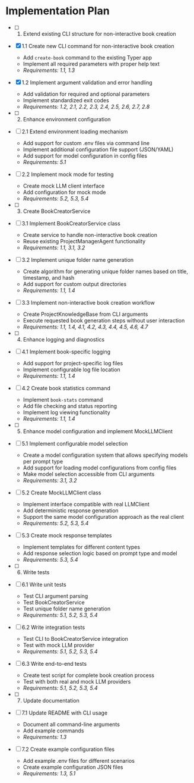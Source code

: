 # Implementation Plan

- [ ] 1. Extend existing CLI structure for non-interactive book creation
- [x] 1.1 Create new CLI command for non-interactive book creation
  - Add `create-book` command to the existing Typer app
  - Implement all required parameters with proper help text
  - _Requirements: 1.1, 1.3_

- [x] 1.2 Implement argument validation and error handling
  - Add validation for required and optional parameters
  - Implement standardized exit codes
  - _Requirements: 1.2, 2.1, 2.2, 2.3, 2.4, 2.5, 2.6, 2.7, 2.8_

- [ ] 2. Enhance environment configuration
- [ ] 2.1 Extend environment loading mechanism
  - Add support for custom .env files via command line
  - Implement additional configuration file support (JSON/YAML)
  - Add support for model configuration in config files
  - _Requirements: 5.1_

- [ ] 2.2 Implement mock mode for testing
  - Create mock LLM client interface
  - Add configuration for mock mode
  - _Requirements: 5.2, 5.3, 5.4_

- [ ] 3. Create BookCreatorService
- [ ] 3.1 Implement BookCreatorService class
  - Create service to handle non-interactive book creation
  - Reuse existing ProjectManagerAgent functionality
  - _Requirements: 1.1, 3.1, 3.2_

- [ ] 3.2 Implement unique folder name generation
  - Create algorithm for generating unique folder names based on title, timestamp, and hash
  - Add support for custom output directories
  - _Requirements: 1.1, 1.4_

- [ ] 3.3 Implement non-interactive book creation workflow
  - Create ProjectKnowledgeBase from CLI arguments
  - Execute requested book generation steps without user interaction
  - _Requirements: 1.1, 1.4, 4.1, 4.2, 4.3, 4.4, 4.5, 4.6, 4.7_

- [ ] 4. Enhance logging and diagnostics
- [ ] 4.1 Implement book-specific logging
  - Add support for project-specific log files
  - Implement configurable log file location
  - _Requirements: 1.1, 1.4_

- [ ] 4.2 Create book statistics command
  - Implement `book-stats` command
  - Add file checking and status reporting
  - Implement log viewing functionality
  - _Requirements: 1.1, 1.4_

- [ ] 5. Enhance model configuration and implement MockLLMClient
- [ ] 5.1 Implement configurable model selection
  - Create a model configuration system that allows specifying models per prompt type
  - Add support for loading model configurations from config files
  - Make model selection accessible from CLI arguments
  - _Requirements: 3.1, 3.2_

- [ ] 5.2 Create MockLLMClient class
  - Implement interface compatible with real LLMClient
  - Add deterministic response generation
  - Support the same model configuration approach as the real client
  - _Requirements: 5.2, 5.3, 5.4_

- [ ] 5.3 Create mock response templates
  - Implement templates for different content types
  - Add response selection logic based on prompt type and model
  - _Requirements: 5.3, 5.4_

- [ ] 6. Write tests
- [ ] 6.1 Write unit tests
  - Test CLI argument parsing
  - Test BookCreatorService
  - Test unique folder name generation
  - _Requirements: 5.1, 5.2, 5.3, 5.4_

- [ ] 6.2 Write integration tests
  - Test CLI to BookCreatorService integration
  - Test with mock LLM provider
  - _Requirements: 5.1, 5.2, 5.3, 5.4_

- [ ] 6.3 Write end-to-end tests
  - Create test script for complete book creation process
  - Test with both real and mock LLM providers
  - _Requirements: 5.1, 5.2, 5.3, 5.4_

- [ ] 7. Update documentation
- [ ] 7.1 Update README with CLI usage
  - Document all command-line arguments
  - Add example commands
  - _Requirements: 1.3_

- [ ] 7.2 Create example configuration files
  - Add example .env files for different scenarios
  - Create example configuration JSON files
  - _Requirements: 1.3, 5.1_